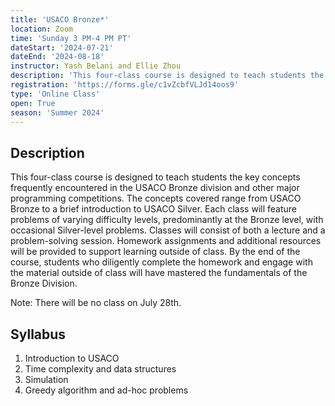 ```yaml
---
title: 'USACO Bronze*'
location: Zoom
time: 'Sunday 3 PM-4 PM PT'
dateStart: '2024-07-21'
dateEnd: '2024-08-18'
instructor: Yash Belani and Ellie Zhou
description: 'This four-class course is designed to teach students the key concepts frequently encountered in the USACO Bronze division and other major programming competitions.'
registration: 'https://forms.gle/c1vZcbfVLJd14oos9'
type: 'Online Class'
open: True
season: 'Summer 2024'
---
```


## Description

This four-class course is designed to teach students the key concepts frequently encountered in the USACO Bronze division and other major programming competitions. The concepts covered range from USACO Bronze to a brief introduction to USACO Silver. Each class will feature problems of varying difficulty levels, predominantly at the Bronze level, with occasional Silver-level problems. Classes will consist of both a lecture and a problem-solving session. Homework assignments and additional resources will be provided to support learning outside of class. By the end of the course, students who diligently complete the homework and engage with the material outside of class will have mastered the fundamentals of the Bronze Division.

Note: There will be no class on July 28th.

## Syllabus

1. Introduction to USACO
2. Time complexity and data structures
3. Simulation
4. Greedy algorithm and ad-hoc problems
